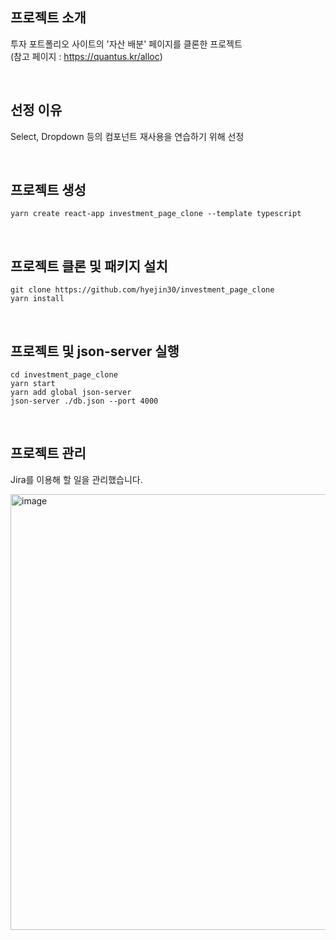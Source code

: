 ## 프로젝트 소개

투자 포트폴리오 사이트의 '자산 배분' 페이지를 클론한 프로젝트<br />
(참고 페이지 : https://quantus.kr/alloc)

<br />

## 선정 이유

Select, Dropdown 등의 컴포넌트 재사용을 연습하기 위해 선정

<br />

## 프로젝트 생성

```
yarn create react-app investment_page_clone --template typescript
```

<br />

## 프로젝트 클론 및 패키지 설치

```
git clone https://github.com/hyejin30/investment_page_clone
yarn install
```

<br />

## 프로젝트 및 json-server 실행

```
cd investment_page_clone
yarn start
yarn add global json-server
json-server ./db.json --port 4000
```

<br />

## 프로젝트 관리

Jira를 이용해 할 일을 관리했습니다.

<img width="697" alt="image" src="https://user-images.githubusercontent.com/98295004/213692592-d4615609-b08b-4c4d-9c9c-9b38cda6f348.png">
